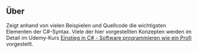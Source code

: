 ## Über

Zeigt anhand von vielen Beispielen und Quellcode die wichtigsten Elementen der C#-Syntax. Viele der hier vorgestellten Konzepten werden im Detail im Udemy-Kurs [Einstieg in C# - Software programmieren wie ein Profi](http://www.lernmoment.de/einstieg-csharp/) vorgestellt.
